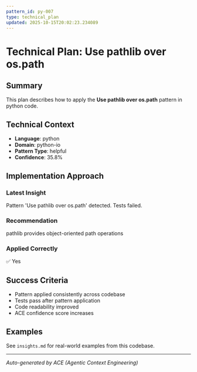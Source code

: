 ```yaml
---
pattern_id: py-007
type: technical_plan
updated: 2025-10-15T20:02:23.234089
---
```

# Technical Plan: Use pathlib over os.path

## Summary

This plan describes how to apply the **Use pathlib over os.path** pattern in python code.

## Technical Context

- **Language**: python
- **Domain**: python-io
- **Pattern Type**: helpful
- **Confidence**: 35.8%

## Implementation Approach

### Latest Insight

Pattern 'Use pathlib over os.path' detected. Tests failed.

### Recommendation

pathlib provides object-oriented path operations

### Applied Correctly

✅ Yes

## Success Criteria

- Pattern applied consistently across codebase
- Tests pass after pattern application
- Code readability improved
- ACE confidence score increases

## Examples

See `insights.md` for real-world examples from this codebase.

---

*Auto-generated by ACE (Agentic Context Engineering)*
